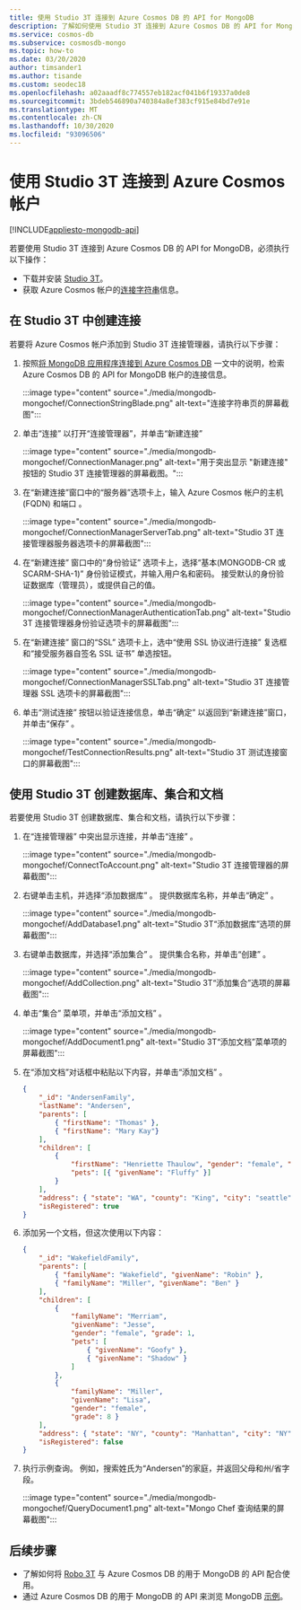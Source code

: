```yaml
---
title: 使用 Studio 3T 连接到 Azure Cosmos DB 的 API for MongoDB
description: 了解如何使用 Studio 3T 连接到 Azure Cosmos DB 的 API for MongoDB。
ms.service: cosmos-db
ms.subservice: cosmosdb-mongo
ms.topic: how-to
ms.date: 03/20/2020
author: timsander1
ms.author: tisande
ms.custom: seodec18
ms.openlocfilehash: a02aaadf8c774557eb182acf041b6f19337a0de8
ms.sourcegitcommit: 3bdeb546890a740384a8ef383cf915e84bd7e91e
ms.translationtype: MT
ms.contentlocale: zh-CN
ms.lasthandoff: 10/30/2020
ms.locfileid: "93096506"
---
```

# <a name="connect-to-an-azure-cosmos-account-using-studio-3t"></a>使用 Studio 3T 连接到 Azure Cosmos 帐户
[!INCLUDE[appliesto-mongodb-api](includes/appliesto-mongodb-api.md)]

若要使用 Studio 3T 连接到 Azure Cosmos DB 的 API for MongoDB，必须执行以下操作：

* 下载并安装 [Studio 3T](https://studio3t.com/)。
* 获取 Azure Cosmos 帐户的[连接字符串](connect-mongodb-account.md)信息。

## <a name="create-the-connection-in-studio-3t"></a>在 Studio 3T 中创建连接

若要将 Azure Cosmos 帐户添加到 Studio 3T 连接管理器，请执行以下步骤：

1. 按照[将 MongoDB 应用程序连接到 Azure Cosmos DB](connect-mongodb-account.md) 一文中的说明，检索 Azure Cosmos DB 的 API for MongoDB 帐户的连接信息。

    :::image type="content" source="./media/mongodb-mongochef/ConnectionStringBlade.png" alt-text="连接字符串页的屏幕截图":::

2. 单击“连接”  以打开“连接管理器”，并单击“新建连接” 

    :::image type="content" source="./media/mongodb-mongochef/ConnectionManager.png" alt-text="用于突出显示 &quot;新建连接&quot; 按钮的 Studio 3T 连接管理器的屏幕截图。":::
3. 在“新建连接”窗口中的“服务器”选项卡上，输入 Azure Cosmos 帐户的主机 (FQDN) 和端口   。

    :::image type="content" source="./media/mongodb-mongochef/ConnectionManagerServerTab.png" alt-text="Studio 3T 连接管理器服务器选项卡的屏幕截图":::
4. 在“新建连接”  窗口中的“身份验证”  选项卡上，选择“基本(MONGODB-CR 或 SCARM-SHA-1)”  身份验证模式，并输入用户名和密码。  接受默认的身份验证数据库（管理员），或提供自己的值。

    :::image type="content" source="./media/mongodb-mongochef/ConnectionManagerAuthenticationTab.png" alt-text="Studio 3T 连接管理器身份验证选项卡的屏幕截图":::
5. 在“新建连接”  窗口的“SSL”  选项卡上，选中“使用 SSL 协议进行连接”  复选框和“接受服务器自签名 SSL 证书”  单选按钮。

    :::image type="content" source="./media/mongodb-mongochef/ConnectionManagerSSLTab.png" alt-text="Studio 3T 连接管理器 SSL 选项卡的屏幕截图":::
6. 单击“测试连接”  按钮以验证连接信息，单击“确定”  以返回到“新建连接”窗口，并单击“保存”  。

    :::image type="content" source="./media/mongodb-mongochef/TestConnectionResults.png" alt-text="Studio 3T 测试连接窗口的屏幕截图":::

## <a name="use-studio-3t-to-create-a-database-collection-and-documents"></a>使用 Studio 3T 创建数据库、集合和文档
若要使用 Studio 3T 创建数据库、集合和文档，请执行以下步骤：

1. 在“连接管理器”  中突出显示连接，并单击“连接”  。

    :::image type="content" source="./media/mongodb-mongochef/ConnectToAccount.png" alt-text="Studio 3T 连接管理器的屏幕截图":::
2. 右键单击主机，并选择“添加数据库”  。  提供数据库名称，并单击“确定”  。

    :::image type="content" source="./media/mongodb-mongochef/AddDatabase1.png" alt-text="Studio 3T“添加数据库”选项的屏幕截图":::
3. 右键单击数据库，并选择“添加集合”  。  提供集合名称，并单击“创建”  。

    :::image type="content" source="./media/mongodb-mongochef/AddCollection.png" alt-text="Studio 3T“添加集合”选项的屏幕截图":::
4. 单击“集合”  菜单项，并单击“添加文档”  。

    :::image type="content" source="./media/mongodb-mongochef/AddDocument1.png" alt-text="Studio 3T“添加文档”菜单项的屏幕截图":::
5. 在“添加文档”对话框中粘贴以下内容，并单击“添加文档”  。

    ```json
    {
        "_id": "AndersenFamily",
        "lastName": "Andersen",
        "parents": [
            { "firstName": "Thomas" },
            { "firstName": "Mary Kay"}
        ],
        "children": [
            {
                "firstName": "Henriette Thaulow", "gender": "female", "grade": 5,
                "pets": [{ "givenName": "Fluffy" }]
            }
        ],
        "address": { "state": "WA", "county": "King", "city": "seattle" },
        "isRegistered": true
    }
    ```
    
6. 添加另一个文档，但这次使用以下内容：

    ```json
    {
        "_id": "WakefieldFamily",
        "parents": [
            { "familyName": "Wakefield", "givenName": "Robin" },
            { "familyName": "Miller", "givenName": "Ben" }
        ],
        "children": [
            {
                "familyName": "Merriam",
                "givenName": "Jesse",
                "gender": "female", "grade": 1,
                "pets": [
                    { "givenName": "Goofy" },
                    { "givenName": "Shadow" }
                ]
            },
            {
                "familyName": "Miller",
                "givenName": "Lisa",
                "gender": "female",
                "grade": 8 }
        ],
        "address": { "state": "NY", "county": "Manhattan", "city": "NY" },
        "isRegistered": false
    }
    ```

7. 执行示例查询。 例如，搜索姓氏为“Andersen”的家庭，并返回父母和州/省字段。

    :::image type="content" source="./media/mongodb-mongochef/QueryDocument1.png" alt-text="Mongo Chef 查询结果的屏幕截图":::

## <a name="next-steps"></a>后续步骤

- 了解如何将 [Robo 3T](mongodb-robomongo.md) 与 Azure Cosmos DB 的用于 MongoDB 的 API 配合使用。
- 通过 Azure Cosmos DB 的用于 MongoDB 的 API 来浏览 MongoDB [示例](mongodb-samples.md)。
